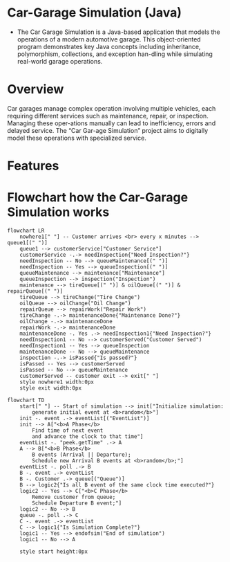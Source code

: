 # Car-Garage Simulation (Java)
- The Car Garage Simulation is a Java-based application that models the operations of a modern automotive garage. This object-oriented program demonstrates key Java concepts including inheritance, polymorphism, collections, and exception han-dling while simulating real-world garage operations.

# Overview
Car garages manage complex operation involving multiple vehicles, each requiring different services such as maintenance, repair, or inspection. Managing these oper-ations manually can lead to inefficiency, errors and delayed service. The “Car Gar-age Simulation” project aims to digitally model these operations with specialized service.


# Features








# Flowchart how the Car-Garage Simulation works

```mermaid
flowchart LR
    nowhere1[" "] -- Customer arrives <br> every x minutes --> queue1[(" ")]
    queue1 --> customerService["Customer Service"]
    customerService -.-> needInspection{"Need Inspection?"}
    needInspection -- No --> queueMaintenance[(" ")]
    needInspection -- Yes --> queueInspection[(" ")]
    queueMaintenance --> maintenance["Maintenance"]
    queueInspection --> inspection("Inspection")
    maintenance --> tireQueue[(" ")] & oilQueue[(" ")] & repairQueue[(" ")]
    tireQueue --> tireChange("Tire Change")
    oilQueue --> oilChange("Oil Change")
    repairQueue --> repairWork("Repair Work")
    tireChange -.-> maintenanceDone{"Maintenance Done?"}
    oilChange -.-> maintenanceDone
    repairWork -.-> maintenanceDone
    maintenanceDone -. Yes .-> needInspection1{"Need Inspection?"}
    needInspection1 -- No --> customerServed("Customer Served")
    needInspection1 -- Yes --> queueInspection
    maintenanceDone -- No --> queueMaintenance
    inspection -.-> isPassed{"Is passed?"}
    isPassed -- Yes --> customerServed
    isPassed -- No --> queueMaintenance
    customerServed -- customer exit --> exit[" "]
    style nowhere1 width:0px
    style exit width:0px

```
```mermaid
flowchart TD
    start[" "] -- Start of simulation --> init["Initialize simulation:
        generate initial event at <b>random</b>"]
    init -. event .-> eventList[("EventList")]
    init --> A["<b>A Phase</b>
        Find time of next event
        and advance the clock to that time"]
    eventList -. "peek.getTime" .-> A
    A --> B["<b>B Phase</b>
        B events (Arrival || Departure);
        Schedule new Arrival B events at <b>random</b>;"]
    eventList -. poll .-> B
    B -. event .-> eventList
    B -. Customer .-> queue[("Queue")]
    B --> logic2{"Is all B event of the same clock time executed?"}
    logic2 -- Yes --> C["<b>C Phase</b>
        Remove customer from queue;
        Schedule Departure B event;"]
    logic2 -- No --> B
    queue -. poll .-> C
    C -. event .-> eventList
    C --> logic1{"Is Simulation Complete?"}
    logic1 -- Yes --> endofsim("End of simulation")
    logic1 -- No --> A
    
    style start height:0px
```
